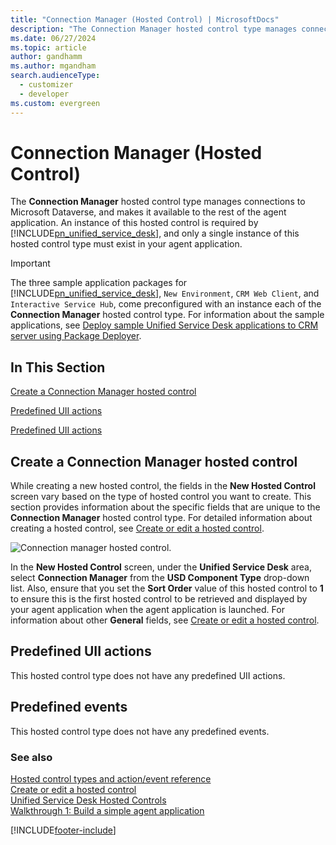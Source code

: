 ```yaml
---
title: "Connection Manager (Hosted Control) | MicrosoftDocs"
description: "The Connection Manager hosted control type manages connections to Microsoft Dataverse, and makes it available to the rest of the agent application."
ms.date: 06/27/2024
ms.topic: article
author: gandhamm
ms.author: mgandham
search.audienceType: 
  - customizer
  - developer
ms.custom: evergreen
---
```

# Connection Manager (Hosted Control)



The **Connection Manager** hosted control type manages connections to Microsoft Dataverse, and makes it available to the rest of the agent application. An instance of this hosted control is required by [!INCLUDE[pn_unified_service_desk](../includes/pn-unified-service-desk.md)], and only a single instance of this hosted control type must exist in your agent application.  
  
> [!IMPORTANT]
>  The three sample application packages for [!INCLUDE[pn_unified_service_desk](../includes/pn-unified-service-desk.md)], `New Environment`, `CRM Web Client`, and `Interactive Service Hub`, come preconfigured with an instance each of the **Connection Manager** hosted control type. For information about the sample applications, see [Deploy sample Unified Service Desk applications to CRM server using Package Deployer](admin/deploy-sample-unified-service-desk-applications-using-package-deployer.md).  
  
## In This Section  
 [Create a Connection Manager hosted control](../unified-service-desk/connection-manager-hosted-control.md#create)  
  
 [Predefined UII actions](../unified-service-desk/connection-manager-hosted-control.md#UIIactions)  
  
 [Predefined UII actions](../unified-service-desk/connection-manager-hosted-control.md#UIIactions)  
  
<a name="create"></a>   
## Create a Connection Manager hosted control  
 While creating a new hosted control, the fields in the **New Hosted Control** screen vary based on the type of hosted control you want to create. This section provides information about the specific fields that are unique to the **Connection Manager** hosted control type. For detailed information about creating a hosted control, see [Create or edit a hosted control](../unified-service-desk/create-edit-hosted-control.md).  
  
 ![Connection manager hosted control.](../unified-service-desk/media/crm-itpro-usd-connectionmanagerhostedcontrol.PNG "Connection manager hosted control")  
  
 In the **New Hosted Control** screen, under the **Unified Service Desk** area, select **Connection Manager** from the **USD Component Type** drop-down list. Also, ensure that you set the **Sort Order** value of this hosted control to **1** to ensure this is the first hosted control to be retrieved and displayed by your agent application when the agent application is launched. For information about other **General** fields, see [Create or edit a hosted control](../unified-service-desk/create-edit-hosted-control.md).  
  
<a name="UIIactions"></a>   
## Predefined UII actions  
 This hosted control type does not have any predefined UII actions.  
  
<a name="events"></a>   
## Predefined events  
 This hosted control type does not have any predefined events.  
  
### See also  
 [Hosted control types and action/event reference](../unified-service-desk/hosted-control-types-action-event-reference.md)   
 [Create or edit a hosted control](../unified-service-desk/create-edit-hosted-control.md)   
 [Unified Service Desk Hosted Controls](../unified-service-desk/unified-service-desk-hosted-controls.md)   
 [Walkthrough 1: Build a simple agent application](../unified-service-desk/walkthrough-1-build-a-simple-agent-application.md)


[!INCLUDE[footer-include](../includes/footer-banner.md)]
